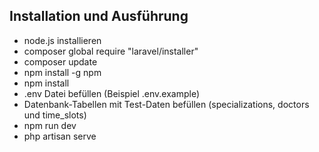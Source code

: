## Installation und Ausführung
- node.js installieren
- composer global require "laravel/installer"
- composer update 
- npm install -g npm
- npm install
- .env Datei befüllen (Beispiel .env.example)
- Datenbank-Tabellen mit Test-Daten befüllen (specializations, doctors und time_slots)
- npm run dev
- php artisan serve

